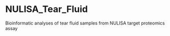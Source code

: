 # NULISA_Tear_Fluid
Bioinformatic analyses of tear fluid samples from NULISA target proteomics assay
